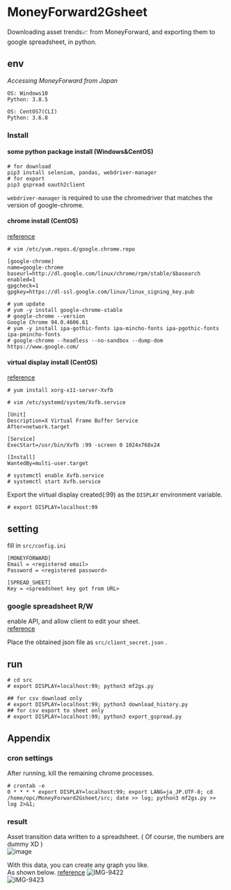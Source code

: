 # MoneyForward2Gsheet
Downloading asset trends📈 from MoneyForward, and exporting them to google spreadsheet, in python.

## env
*Accessing MoneyForward from Japan*
```
OS: Windows10
Python: 3.8.5
```
```
OS: CentOS7(CLI)
Python: 3.6.8
```

### Install
#### some python package install (Windows&CentOS)
```
# for download
pip3 install selenium, pandas, webdriver-manager
# for export
pip3 gspread oauth2client
```
`webdriver-manager` is required to use the chromedriver that matches the version of google-chrome.

#### chrome install (CentOS)
[reference](https://qiita.com/mindwood/items/245adeb6da18999bbfc4)  
```
# vim /etc/yum.repos.d/google.chrome.repo
```
```
[google-chrome]
name=google-chrome
baseurl=http://dl.google.com/linux/chrome/rpm/stable/$basearch
enabled=1
gpgcheck=1
gpgkey=https://dl-ssl.google.com/linux/linux_signing_key.pub
```
```
# yum update
# yum -y install google-chrome-stable
# google-chrome --version
Google Chrome 94.0.4606.61
# yum -y install ipa-gothic-fonts ipa-mincho-fonts ipa-pgothic-fonts ipa-pmincho-fonts
# google-chrome --headless --no-sandbox --dump-dom https://www.google.com/
```
#### virtual display install (CentOS)
[reference](https://gist.github.com/ypandit/f4fe751bcbf3ee6a32ca)
```
# yum install xorg-x11-server-Xvfb
```
```
# vim /etc/systemd/system/Xvfb.service
```
```config
[Unit]
Description=X Virtual Frame Buffer Service
After=network.target

[Service]
ExecStart=/usr/bin/Xvfb :99 -screen 0 1024x768x24

[Install]
WantedBy=multi-user.target
```
```
# systemctl enable Xvfb.service
# systemctl start Xvfb.service
```
Export the virtual display created(:99) as the `DISPLAY` environment variable.  
```
# export DISPLAY=localhost:99
```

## setting
fill in `src/config.ini`
```
[MONEYFORWARD]
Email = <registered email>
Password = <registered password>

[SPREAD_SHEET]
Key = <spreadsheet key got from URL>
```

### google spreadsheet R/W
enable API, and allow client to edit your sheet.  
[reference](https://qiita.com/164kondo/items/eec4d1d8fd7648217935)  

Place the obtained json file as `src/client_secret.json` .


## run
```
# cd src
# export DISPLAY=localhost:99; python3 mf2gs.py

## for csv download only
# export DISPLAY=localhost:99; python3 download_history.py
## for csv export to sheet only
# export DISPLAY=localhost:99; python3 export_gspread.py
```

## Appendix
### cron settings
After running, kill the remaining chrome processes.
```
# crontab -e
0 * * * * export DISPLAY=localhost:99; export LANG=ja_JP.UTF-8; cd /home/opc/MoneyForward2Gsheet/src; date >> log; python3 mf2gs.py >> log 2>&1;
```

### result
Asset transition data written to a spreadsheet. ( Of course, the numbers are dummy XD )  
![image](https://user-images.githubusercontent.com/37448236/135253334-587f63aa-f8d9-4039-b945-03c50d2eea14.png)

With this data, you can create any graph you like.  
As shown below. [reference](https://fire-hiko.com/moneyfoward-graph-tool/)
![IMG-9422](https://user-images.githubusercontent.com/37448236/135253595-f9645898-f5da-4cad-8bb1-8c9af2aa23cb.PNG)  
![IMG-9423](https://user-images.githubusercontent.com/37448236/135253598-736f032e-5f19-4fb4-9d30-0e669d2eb7b7.PNG)  
